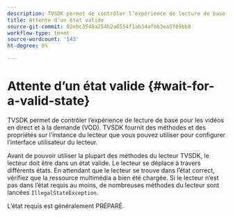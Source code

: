 ```yaml
---
description: TVSDK permet de contrôler l’expérience de lecture de base pour les vidéos en direct et à la demande (VOD). TVSDK fournit des méthodes et des propriétés sur l’instance du lecteur que vous pouvez utiliser pour configurer l’interface utilisateur du lecteur.
title: Attente d’un état valide
source-git-commit: 02ebc3548a254b2a6554f1ab34afbb3ea5f09bb8
workflow-type: tm+mt
source-wordcount: '143'
ht-degree: 0%

---
```


# Attente d’un état valide {#wait-for-a-valid-state}

TVSDK permet de contrôler l’expérience de lecture de base pour les vidéos en direct et à la demande (VOD). TVSDK fournit des méthodes et des propriétés sur l’instance du lecteur que vous pouvez utiliser pour configurer l’interface utilisateur du lecteur.

Avant de pouvoir utiliser la plupart des méthodes du lecteur TVSDK, le lecteur doit être dans un état valide.
Le lecteur se déplace à travers différents états. En attendant que le lecteur se trouve dans l’état correct, vérifiez que la ressource multimédia a bien été chargée. Si le lecteur n’est pas dans l’état requis au moins, de nombreuses méthodes du lecteur sont lancées `IllegalStateException`.

L’état requis est généralement PRÉPARÉ.
